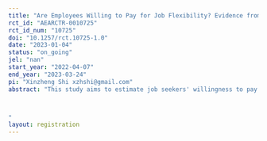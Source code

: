 ```yaml
---
title: "Are Employees Willing to Pay for Job Flexibility? Evidence from a Field Experiment in China"
rct_id: "AEARCTR-0010725"
rct_id_num: "10725"
doi: "10.1257/rct.10725-1.0"
date: "2023-01-04"
status: "on_going"
jel: "nan"
start_year: "2022-04-07"
end_year: "2023-03-24"
pi: "Xinzheng Shi xzhshi@gmail.com"
abstract: "This study aims to estimate job seekers' willingness to pay for job flexibility using a discrete choice experiment approach. This study is coordinated with a company and a job search board in China. In order to investigate the potential influence of Covid and/or the zero-Covid policy implemented by Chinese government, we plan to conduct two waves of experiments, one during the Covid period and one after the giving up of zero-Covid policy. 

"
layout: registration
---
```


